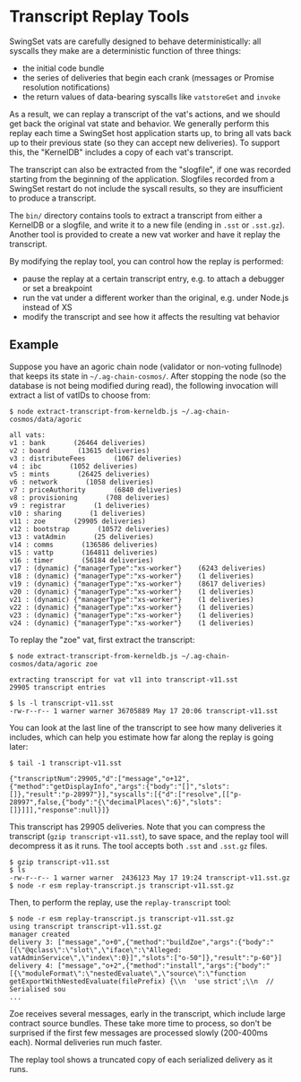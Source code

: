 # Transcript Replay Tools

SwingSet vats are carefully designed to behave deterministically: all syscalls they make are a deterministic function of three things:

* the initial code bundle
* the series of deliveries that begin each crank (messages or Promise resolution notifications)
* the return values of data-bearing syscalls like `vatstoreGet` and `invoke`

As a result, we can replay a transcript of the vat's actions, and we should get back the original vat state and behavior. We generally perform this replay each time a SwingSet host application starts up, to bring all vats back up to their previous state (so they can accept new deliveries). To support this, the "KernelDB" includes a copy of each vat's transcript.

The transcript can also be extracted from the "slogfile", if one was recorded starting from the beginning of the application. Slogfiles recorded from a SwingSet restart do not include the syscall results, so they are insufficient to produce a transcript.

The `bin/` directory contains tools to extract a transcript from either a KernelDB or a slogfile, and write it to a new file (ending in `.sst` or `.sst.gz`). Another tool is provided to create a new vat worker and have it replay the transcript.

By modifying the replay tool, you can control how the replay is performed:

* pause the replay at a certain transcript entry, e.g. to attach a debugger or set a breakpoint
* run the vat under a different worker than the original, e.g. under Node.js instead of XS
* modify the transcript and see how it affects the resulting vat behavior

## Example

Suppose you have an agoric chain node (validator or non-voting fullnode) that keeps its state in `~/.ag-chain-cosmos/`. After stopping the node (so the database is not being modified during read), the following invocation will extract a list of vatIDs to choose from:

```
$ node extract-transcript-from-kerneldb.js ~/.ag-chain-cosmos/data/agoric

all vats:
v1 : bank       (26464 deliveries)
v2 : board       (13615 deliveries)
v3 : distributeFees       (1067 deliveries)
v4 : ibc       (1052 deliveries)
v5 : mints       (26425 deliveries)
v6 : network       (1058 deliveries)
v7 : priceAuthority       (6840 deliveries)
v8 : provisioning       (708 deliveries)
v9 : registrar       (1 deliveries)
v10 : sharing       (1 deliveries)
v11 : zoe       (29905 deliveries)
v12 : bootstrap       (10572 deliveries)
v13 : vatAdmin       (25 deliveries)
v14 : comms       (136586 deliveries)
v15 : vattp       (164811 deliveries)
v16 : timer       (56184 deliveries)
v17 : (dynamic) {"managerType":"xs-worker"}    (6243 deliveries)
v18 : (dynamic) {"managerType":"xs-worker"}    (1 deliveries)
v19 : (dynamic) {"managerType":"xs-worker"}    (8617 deliveries)
v20 : (dynamic) {"managerType":"xs-worker"}    (1 deliveries)
v21 : (dynamic) {"managerType":"xs-worker"}    (1 deliveries)
v22 : (dynamic) {"managerType":"xs-worker"}    (1 deliveries)
v23 : (dynamic) {"managerType":"xs-worker"}    (1 deliveries)
v24 : (dynamic) {"managerType":"xs-worker"}    (1 deliveries)
```

To replay the "zoe" vat, first extract the transcript:

```
$ node extract-transcript-from-kerneldb.js ~/.ag-chain-cosmos/data/agoric zoe

extracting transcript for vat v11 into transcript-v11.sst
29905 transcript entries

$ ls -l transcript-v11.sst
-rw-r--r-- 1 warner warner 36705889 May 17 20:06 transcript-v11.sst
```

You can look at the last line of the transcript to see how many deliveries it includes, which can help you estimate how far along the replay is going later:

```
$ tail -1 transcript-v11.sst

{"transcriptNum":29905,"d":["message","o+12",{"method":"getDisplayInfo","args":{"body":"[]","slots":[]},"result":"p-28997"}],"syscalls":[{"d":["resolve",[["p-28997",false,{"body":"{\"decimalPlaces\":6}","slots":[]}]]],"response":null}]}
```

This transcript has 29905 deliveries. Note that you can compress the transcript (`gzip transcript-v11.sst`), to save space, and the replay tool will decompress it as it runs. The tool accepts both `.sst` and `.sst.gz` files.

```
$ gzip transcript-v11.sst
$ ls
-rw-r--r-- 1 warner warner  2436123 May 17 19:24 transcript-v11.sst.gz
$ node -r esm replay-transcript.js transcript-v11.sst.gz
```

Then, to perform the replay, use the `replay-transcript` tool:

```
$ node -r esm replay-transcript.js transcript-v11.sst.gz
using transcript transcript-v11.sst.gz
manager created
delivery 3: ["message","o+0",{"method":"buildZoe","args":{"body":"[{\"@qclass\":\"slot\",\"iface\":\"Alleged: vatAdminService\",\"index\":0}]","slots":["o-50"]},"result":"p-60"}]
delivery 4: ["message","o+2",{"method":"install","args":{"body":"[{\"moduleFormat\":\"nestedEvaluate\",\"source\":\"function getExportWithNestedEvaluate(filePrefix) {\\n  'use strict';\\n  // Serialised sou
...
```

Zoe receives several messages, early in the transcript, which include large contract source bundles. These take more time to process, so don't be surprised if the first few messages are processed slowly (200-400ms each). Normal deliveries run much faster.

The replay tool shows a truncated copy of each serialized delivery as it runs.
